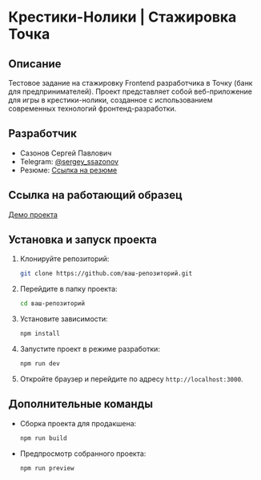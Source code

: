 # Крестики-Нолики | Стажировка Точка

## Описание

Тестовое задание на стажировку Frontend разработчика в Точку (банк для предпринимателей). Проект представляет собой веб-приложение для игры в крестики-нолики, созданное с использованием современных технологий фронтенд-разработки.

## Разработчик

- Сазонов Сергей Павлович
- Telegram: [@sergey_ssazonov](https://t.me/sergey_ssazonov)
- Резюме: [Ссылка на резюме](https://disk.yandex.ru/i/-pe-KIwqW2y57g)

## Ссылка на работающий образец

[Демо проекта](#)

## Установка и запуск проекта

1. Клонируйте репозиторий:

   ```bash
   git clone https://github.com/ваш-репозиторий.git
   ```

2. Перейдите в папку проекта:

   ```bash
   cd ваш-репозиторий
   ```

3. Установите зависимости:

   ```bash
   npm install
   ```

4. Запустите проект в режиме разработки:

   ```bash
   npm run dev
   ```

5. Откройте браузер и перейдите по адресу `http://localhost:3000`.

## Дополнительные команды

- Сборка проекта для продакшена:

  ```bash
  npm run build
  ```

- Предпросмотр собранного проекта:

  ```bash
  npm run preview
  ```
